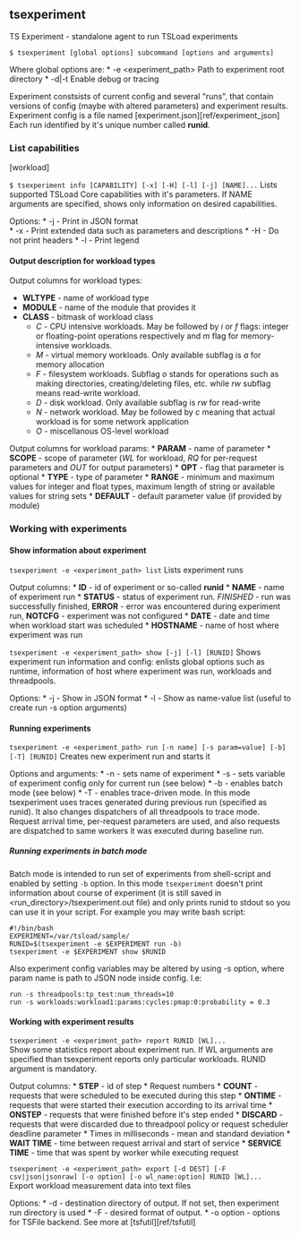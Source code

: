 ## tsexperiment

TS Experiment - standalone agent to run TSLoad experiments 

`$ tsexperiment [global options] subcommand [options and arguments]`

Where global options are:
	* -e <experiment_path>
		Path to experiment root directory
	* -d|-t 
		Enable debug or tracing

Experiment constsists of current config and several "runs", that contain versions of config (maybe with altered parameters) and experiment results. Experiment config is a file named [experiment.json][ref/experiment_json] Each run identified by it's unique number called __runid__. 

### List capabilities

[workload]

`$ tsexperiment info [CAPABILITY] [-x] [-H] [-l] [-j] [NAME]...`
Lists supported TSLoad Core capabilities with it's parameters. If NAME arguments are specified, shows only information on desired capabilities.

Options:
	* -j - Print in JSON format   
	* -x - Print extended data such as parameters and descriptions
	* -H - Do not print headers
	* -l - Print legend

#### Output description for workload types

Output columns for workload types:
   * __WLTYPE__ - name of workload type
   * __MODULE__ - name of the module that provides it
   * __CLASS__ - bitmask of workload class
       * _C_ - CPU intensive workloads. May be followed by _i_ or _f_ flags: integer or floating-point operations respectively and _m_ flag for memory-intensive workloads.
       * _M_ - virtual memory workloads. Only available subflag is _a_ for memory allocation
       * _F_ - filesystem workloads. Subflag _o_ stands for operations such as making directories, creating/deleting files, etc. while _rw_ subflag means read-write workload.
       * _D_ - disk workload. Only available subflag is _rw_ for read-write
       * _N_ - network workload. May be followed by _c_ meaning that actual workload is for some network application
       * _O_ - miscellanous OS-level workload

Output columns for workload params:
    * __PARAM__ - name of parameter
    * __SCOPE__ - scope of parameter (_WL_ for workload, _RQ_ for per-request parameters and _OUT_ for output parameters)
    * __OPT__ - flag that parameter is optional
    * __TYPE__ - type of parameter
    * __RANGE__ - minimum and maximum values for integer and float types, maximum length of string or available values for string sets
    * __DEFAULT__ - default parameter value (if provided by module)
        
### Working with experiments

#### Show information about experiment

`tsexperiment -e <experiment_path> list`
Lists experiment runs

Output columns:
	* __ID__ - id of experiment or so-called __runid__
	* __NAME__ - name of experiment run
	* __STATUS__ - status of experiment run. _FINISHED_ - run was successfully finished, __ERROR__ - error was encountered during experiment run, __NOTCFG__ - experiment was not configured
	* __DATE__ - date and time when workload start was scheduled
	* __HOSTNAME__ - name of host where experiment was run


`tsexperiment -e <experiment_path> show [-j] [-l] [RUNID]`
Shows experiment run information and config: enlists global options such as runtime, information of host where experiment was run, workloads and threadpools.

Options:
	* -j - Show in JSON format
	* -l - Show as name-value list (useful to create run -s option arguments)

#### Running experiments

`tsexperiment -e <experiment_path> run [-n name] [-s param=value] [-b] [-T] [RUNID]`
Creates new experiment run and starts it

Options and arguments: 
	* -n - sets name of experiment 
	* -s - sets variable of experiment config only for current run (see below)
	* -b - enables batch mode (see below)
	* -T - enables trace-driven mode. In this mode tsexperiment uses traces generated during previous run (specified as runid). It also changes dispatchers of all threadpools to trace mode. Request arrival time, per-request parameters are used, and also requests are dispatched to same workers it was executed during baseline run.

##### Running experiments in batch mode

Batch mode is intended to run set of experiments from shell-script and enabled by setting `-b` option. In this mode `tsexperiment` doesn't print information about course of experiment (it is still saved in <run_directory>/tsexperiment.out file) and only prints runid to stdout so you can use it in your script. For example you may write bash script:

```
#!/bin/bash
EXPERIMENT=/var/tsload/sample/
RUNID=$(tsexperiment -e $EXPERIMENT run -b)
tsexperiment -e $EXPERIMENT show $RUNID
```

Also experiment config variables may be altered by using -s option, where param name is path to JSON node inside config. I.e:
```
run -s threadpools:tp_test:num_threads=10
run -s workloads:workload1:params:cycles:pmap:0:probability = 0.3
```
	
#### Working with experiment results

`tsexperiment -e <experiment_path> report RUNID [WL]...`  
Show some statistics report about experiment run. If WL arguments are specified than tsexperiment reports only particular workloads. RUNID argument is mandatory.

Output columns:
	* __STEP__ - id of step
	* Request numbers
		* __COUNT__ - requests that were scheduled to be executed during this step
		* __ONTIME__ - requests that were started their execution according to its arrival time
		* __ONSTEP__ - requests that were finished before it's step ended
		* __DISCARD__ - requests that were discarded due to threadpool policy or request scheduler deadline parameter
	* Times in milliseconds - mean and standard deviation
		* __WAIT TIME__ - time between request arrival and start of service
		* __SERVICE TIME__ - time that was spent by worker while executing request

`tsexperiment -e <experiment_path> export [-d DEST] [-F csv|json|jsonraw] [-o option] [-o wl_name:option] RUNID [WL]...   `
Export workload measurement data into text files

Options: 
	* -d - destination directory of output. If not set, then experiment run directory is used
	* -F - desired format of output.
	* -o option - options for TSFile backend. See more at [tsfutil][ref/tsfutil]

